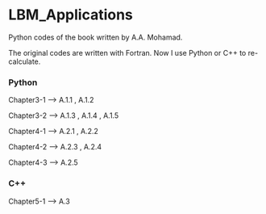 # LBM_Applications
Python codes of the book <Lattice Boltzmann Mehod Fundamentals and Engineering Applications with Computer Codes> written by A.A. Mohamad.

The original codes are written with Fortran. Now I use Python or C++ to re-calculate.

### Python

Chapter3-1 --> A.1.1 , A.1.2

Chapter3-2 --> A.1.3 , A.1.4 , A.1.5

Chapter4-1 --> A.2.1 , A.2.2

Chapter4-2 --> A.2.3 , A.2.4

Chapter4-3 --> A.2.5

### C++

Chapter5-1 --> A.3